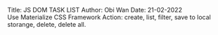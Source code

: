 Title: JS DOM TASK LIST 
Author: Obi Wan
Date: 21-02-2022  
Use Materialize CSS Framework
Action: create, list, filter, save to local storange, delete, delete all.